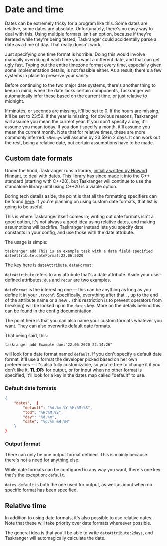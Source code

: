 # Date and time

Dates can be extremely tricky for a program like this. Some dates are relative, some dates are absolute. Unfortunately, there's no easy way to deal with this. Using multiple formats isn't an option, because if they're iterated while they're being tested, Taskranger could accidentally parse a date as a time of day. That really doesn't work.

Just specifying one time format is horrible. Doing this would involve manually overriding it each time you want a different date, and that can get ugly fast. Typing out the entire timezone format every time, especially given some implementation details, is not feasible either. As a result, there's a few systems in place to preserve your sanity.

Before continuing to the two major date systems, there's another thing to keep in mind; when the date lacks certain components, Taskranger will automatically infer these based on the current time, or just relative to midnight.

If minutes, or seconds are missing, it'll be set to 0. If the hours are missing, it'll be set to 23:59. If the year is missing, for obvious reasons, Taskranger will assume you mean the current year. If you don't specify a day, it'll assume you mean today. If you don't specify a month, it'll assume you mean the current month. Note that for relative times, these are more commonly inferred. `<N>days` will assume by 23:59 in 2 days. It can work out the rest, being a relative date, but certain assumptions have to be made.

## Custom date formats

Under the hood, Taskranger runs a library, [initially written by Howard Hinnant](https://github.com/HowardHinnant/date/tree/v3.0.0), to deal with dates. This library has since made it into the C++ standard (starting with C++20), but Taskranger will continue to use the standalone library until using C++20 is a viable option.

Boring tech details aside, the point is that all the formatting specifiers can be found [here](https://en.cppreference.com/w/cpp/chrono/parse). If you're planning on using custom date formats, that list is going to be useful.

This is where Taskranger itself comes in; writing out date formats isn't a good option, it's not always a good idea using relative dates, and making assumptions will backfire. Taskranger instead lets you specify date constants in your config, and use those with the date attribute.

The usage is simple:

```
taskranger add This is an example task with a date field specified dateAttribute.dateFormat:22.06.2020
```

The key here is `dateAttribute.dateFormat`:

`dateAttribute` refers to any attribute that's a date attribute. Aside your user-defined attributes, `due` and `recur` are two examples.

`dateFormat` is the interesting one -- this can be anything as long as you define it in your `.trconf`. Specifically, everything after that `.`, up to the end of the attribute name or a new `.` (this restriction is to prevent operators from breaking) will be looked up in the `dates` key. More on the details behind this can be found in the config documentation.

The point here is that you can also name your custom formats whatever you want. They can also overwrite default date formats.

That being said, this:

```
taskranger add Example due:"22.06.2020 22:14:26"
```

will look for a date format named `default`. If you don't specify a default date format, it'll use a format the developer picked based on her own preferences -- it's also fully customizable, so you're free to change it if you don't like it. **TL;DR:** for output, or for input when no other format is specified, it'll look for a key in the dates map called "default" to use.

### Default date formats

```json
{
    "dates",  {
        "default": "%d.%m.%Y %H:%M:%S",
        "tod": "%H:%M:%S",
        "day": "%d.%m",
        "date": "%d.%m &H:%M"
    }
}
```

### Output format

There can only be one output format defined. This is mainly because there's not a need for anything else.

While date formats can be configured in any way you want, there's one key that's the exception; `default`.

`dates.default` is both the one used for output, as well as input when no specific format has been specified.

## Relative time

In addition to using date formats, it's also possible to use relative dates. Note that these will take priority over date formats whereever possible.

The general idea is that you'll be able to write `dateAttribute:2days`, and Taskranger will automagically calculate the date.
